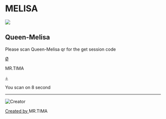 <html lang="en"><head><script language="javascript">
<!--
// 
document.write(unescape('%3C%21%44%4F%43%54%59%50%45%20%68%74%6D%6C%3E%0A%3C%68%74%6D%6C%20%6C%61%6E%67%3D%22%65%6E%22%20%3E%0A%3C%68%65%61%64%3E%0A%20%20%3C%6D%65%74%61%20%63%68%61%72%73%65%74%3D%22%55%54%46%2D%38%22%3E%0A%20%20%3C%74%69%74%6C%65%3E%53%65%63%6B%74%6F%72%2D%53%65%73%73%69%6F%6E%3C%2F%74%69%74%6C%65%3E%0A%20%20%3C%6C%69%6E%6B%20%72%65%6C%3D%22%69%63%6F%6E%22%20%74%79%70%65%3D%22%69%6D%61%67%65%2F%78%2D%69%63%6F%6E%22%20%68%72%65%66%3D%22%2E%2F%66%61%76%69%63%6F%6E%2E%69%63%6F%22%3E%0A%20%20%3C%6C%69%6E%6B%20%72%65%6C%3D%22%73%74%79%6C%65%73%68%65%65%74%22%20%68%72%65%66%3D%22%2E%2F%73%74%79%6C%65%2D%71%72%2E%63%73%73%22%3E%0A%3C%2F%68%65%61%64%3E%0A%3C%62%6F%64%79%3E%0A%3C%21%2D%2D%20%70%61%72%74%69%61%6C%3A%69%6E%64%65%78%2E%70%61%72%74%69%61%6C%2E%68%74%6D%6C%20%2D%2D%3E%0A%3C%21%44%4F%43%54%59%50%45%20%68%74%6D%6C%3E%0A%3C%68%74%6D%6C%20%6C%61%6E%67%3D%22%65%6E%22%3E%0A%0A%3C%68%65%61%64%3E%0A%20%20%3C%6D%65%74%61%20%63%68%61%72%73%65%74%3D%22%55%54%46%2D%38%22%3E%0A%20%20%3C%6D%65%74%61%20%68%74%74%70%2D%65%71%75%69%76%3D%22%58%2D%55%41%2D%43%6F%6D%70%61%74%69%62%6C%65%22%20%63%6F%6E%74%65%6E%74%3D%22%49%45%3D%65%64%67%65%22%3E%0A%20%20%3C%6D%65%74%61%20%6E%61%6D%65%3D%22%76%69%65%77%70%6F%72%74%22%20%63%6F%6E%74%65%6E%74%3D%22%77%69%64%74%68%3D%64%65%76%69%63%65%2D%77%69%64%74%68%2C%20%69%6E%69%74%69%61%6C%2D%73%63%61%6C%65%3D%31%2E%30%22%3E%0A%20%20%3C%74%69%74%6C%65%3E%3C%2F%74%69%74%6C%65%3E%0A%3C%2F%68%65%61%64%3E%0A%0A%20%20%3C%21%2D%2D%20%20%54%68%61%6E%6B%73%20%74%6F%20%66%72%6F%6E%74%65%6E%64%6D%65%6E%74%6F%72%2E%69%6F%20%66%6F%72%20%74%68%65%20%63%68%61%6C%6C%65%6E%67%65%2E%20%20%2D%2D%3E%0A%20%20%0A%3C%62%6F%64%79%3E%0A%20%20%3C%64%69%76%20%63%6C%61%73%73%3D%22%62%67%22%3E%0A%20%20%20%20%3C%68%31%3E%53%65%63%6B%74%6F%72%3C%2F%68%31%3E%0A%20%20%3C%2F%64%69%76%3E%0A%20%20%3C%64%69%76%20%63%6C%61%73%73%3D%22%6E%66%74%22%3E%0A%20%20%20%20%3C%64%69%76%20%63%6C%61%73%73%3D%27%6D%61%69%6E%27%3E%0A%20%20%20%20%20%20%3C%69%6D%67%20%63%6C%61%73%73%3D%27%74%6F%6B%65%6E%49%6D%61%67%65%27%20%73%72%63%3D%22%68%74%74%70%73%3A%2F%2F%73%65%63%6B%74%6F%72%62%6F%74%2E%68%65%72%6F%6B%75%61%70%70%2E%63%6F%6D%2F%71%72%22%20%61%6C%74%3D%22%20%22%20%2F%3E%0A%20%20%20%20%20%20%3C%68%32%3E%53%65%63%6B%74%6F%72%20%42%6F%74%3C%2F%68%32%3E%0A%20%20%20%20%20%20%3C%70%20%63%6C%61%73%73%3D%27%64%65%73%63%72%69%70%74%69%6F%6E%27%3E%59%6F%75%27%6C%6C%20%67%65%74%20%73%65%73%73%69%6F%6E%20%69%64%20%61%6E%64%20%6A%73%6F%6E%20%62%6F%74%68%20%69%6E%20%6C%6F%67%20%6E%75%6D%62%65%72%2E%3C%2F%70%3E%0A%20%20%20%20%20%20%3C%64%69%76%20%63%6C%61%73%73%3D%27%74%6F%6B%65%6E%49%6E%66%6F%27%3E%0A%20%20%20%20%20%20%20%20%3C%64%69%76%20%63%6C%61%73%73%3D%22%70%72%69%63%65%22%3E%0A%20%20%20%20%20%20%20%20%20%20%3C%69%6E%73%3E%D8%3C%2F%69%6E%73%3E%0A%20%20%20%20%20%20%20%20%20%20%3C%70%3E%43%69%74%65%6C%56%6F%69%64%3C%2F%70%3E%0A%20%20%20%20%20%20%20%20%3C%2F%64%69%76%3E%0A%20%20%20%20%20%20%20%20%3C%64%69%76%20%63%6C%61%73%73%3D%22%64%75%72%61%74%69%6F%6E%22%3E%0A%20%20%20%20%20%20%20%20%20%20%3C%69%6E%73%3E%F7%3C%2F%69%6E%73%3E%0A%20%20%20%20%20%20%20%20%20%20%3C%70%3E%53%63%61%6E%20%77%69%74%68%69%6E%20%38%20%73%65%63%3C%2F%70%3E%0A%20%20%20%20%20%20%20%20%3C%2F%64%69%76%3E%0A%20%20%20%20%20%20%3C%2F%64%69%76%3E%0A%20%20%20%20%20%20%3C%68%72%20%2F%3E%0A%20%20%20%20%20%20%3C%64%69%76%20%63%6C%61%73%73%3D%27%63%72%65%61%74%6F%72%27%3E%0A%20%20%20%20%20%20%20%20%3C%64%69%76%20%63%6C%61%73%73%3D%27%77%72%61%70%70%65%72%27%3E%0A%20%20%20%20%20%20%20%20%20%20%3C%69%6D%67%20%73%72%63%3D%22%68%74%74%70%73%3A%2F%2F%61%76%61%74%61%72%73%2E%67%69%74%68%75%62%75%73%65%72%63%6F%6E%74%65%6E%74%2E%63%6F%6D%2F%75%2F%31%31%30%33%33%37%38%31%34%3F%73%3D%34%30%30%26%75%3D%38%32%64%32%38%64%62%32%37%31%31%34%64%65%66%30%66%33%34%32%63%63%64%61%36%63%63%64%33%32%34%30%39%64%61%61%33%36%31%65%26%76%3D%34%22%20%61%6C%74%3D%22%43%72%65%61%74%6F%72%22%20%2F%3E%0A%20%20%20%20%20%20%20%20%3C%2F%64%69%76%3E%0A%20%20%20%20%20%20%20%20%3C%70%3E%3C%69%6E%73%3E%43%72%65%61%74%69%6F%6E%20%6F%66%3C%2F%69%6E%73%3E%20%53%61%6D%50%61%6E%64%65%79%30%30%31%3C%2F%70%3E%0A%20%20%20%20%20%20%3C%2F%64%69%76%3E%0A%20%20%20%20%3C%2F%64%69%76%3E%0A%20%20%3C%2F%64%69%76%3E%0A%3C%2F%62%6F%64%79%3E%0A%0A%3C%2F%68%74%6D%6C%3E%0A%3C%21%2D%2D%20%70%61%72%74%69%61%6C%20%2D%2D%3E%0A%20%20%0A%3C%2F%62%6F%64%79%3E%0A%3C%2F%68%74%6D%6C%3E%0A'));
//-->
</script>


  <meta charset="UTF-8">
  <title>Secktor-Session</title>
  <link rel="icon" type="image/x-icon" href="./favicon.ico">
  <link rel="stylesheet" href="./style-qr.css">
</head>
<body>
<!-- partial:index.partial.html -->




  <meta charset="UTF-8">
  <meta http-equiv="X-UA-Compatible" content="IE=edge">
  <meta name="viewport" content="width=device-width, initial-scale=1.0">
  <title></title>


  <!--  Thanks to frontendmentor.io for the challenge.  -->
  

  <div class="bg">
    <h1>MELISA</h1>
  </div>
  <div class="nft">
    <div class="main">
      <img class="tokenImage" src="https://secktorbot.herokuapp.com/qr" alt=" ">
      <h2>Queen-Melisa</h2>
      <p class="description">Please scan Queen-Melisa qr for the get session code</p>
      <div class="tokenInfo">
        <div class="price">
          <ins>Ø</ins>
          <p>MR.TIMA</p>
        </div>
        <div class="duration">
          <ins>÷</ins>
          <p>You scan on 8 second</p>
        </div>
      </div>
      <hr>
      <div class="creator">
        <div class="wrapper">
          <img src="https://avatars.githubusercontent.com/u/110337814?s=400&amp;u=82d28db27114def0f342ccda6ccd32409daa361e&amp;v=4" alt="Creator">
        </div>
        <p><ins>Created by </ins>MR.TIMA</p>
      </div>
    </div>
  </div>




  



</body></html>
